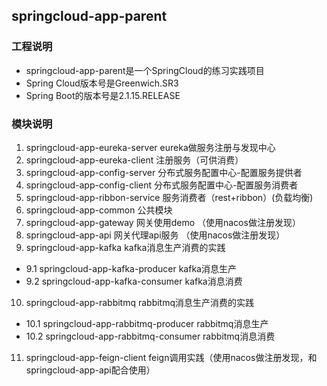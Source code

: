 ## springcloud-app-parent
### 工程说明
* springcloud-app-parent是一个SpringCloud的练习实践项目
* Spring Cloud版本号是Greenwich.SR3
* Spring Boot的版本号是2.1.15.RELEASE
### 模块说明
1. springcloud-app-eureka-server  eureka做服务注册与发现中心
2. springcloud-app-eureka-client  注册服务（可供消费）
3. springcloud-app-config-server  分布式服务配置中心-配置服务提供者
4. springcloud-app-config-client  分布式服务配置中心-配置服务消费者
5. springcloud-app-ribbon-service 服务消费者（rest+ribbon）(负载均衡)
6. springcloud-app-common 公共模块
7. springcloud-app-gateway 网关使用demo （使用nacos做注册发现）
8. springcloud-app-api 网关代理api服务 （使用nacos做注册发现）
9. springcloud-app-kafka kafka消息生产消费的实践 
* 9.1 springcloud-app-kafka-producer kafka消息生产
* 9.2 springcloud-app-kafka-consumer kafka消息消费 
10. springcloud-app-rabbitmq rabbitmq消息生产消费的实践
* 10.1 springcloud-app-rabbitmq-producer rabbitmq消息生产
* 10.2 springcloud-app-rabbitmq-consumer rabbitmq消息消费
11. springcloud-app-feign-client feign调用实践（使用nacos做注册发现，和springcloud-app-api配合使用）